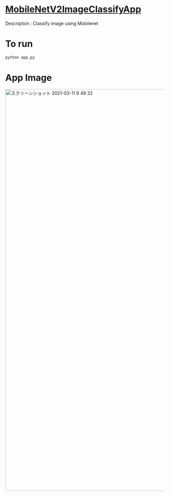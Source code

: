# [MobileNetV2ImageClassifyApp](https://desolate-tor-97919.herokuapp.com)  

Description : Classify image using Mobilenet

# To run
```bash
python app.py
```
# App Image
<img width="1267" alt="スクリーンショット 2021-03-11 9 49 32" src="https://user-images.githubusercontent.com/40622501/110718901-3a797e00-824f-11eb-907a-83fc2a3f1f7a.png">

